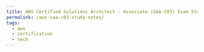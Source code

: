 ```yaml
---
title: AWS Certified Solutions Architect - Associate (SAA-C03) Exam Study Notes
permalink: /aws-saa-c03-study-notes/
tags: 
  - aws
  - certification
  - tech
---
```

